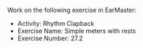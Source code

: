Work on the following exercise in EarMaster:
- Activity: Rhythm Clapback
- Exercise Name: Simple meters with rests
- Exercise Number: 27.2
